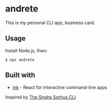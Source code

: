 # andrete
This is my personal CLI app, business card. 

## Usage

Install Node.js, then:

```
$ npx andrete
```

## Built with

- [ink](https://github.com/vadimdemedes/ink) - React for interactive command-line apps


Inspired by [The Sindre Sorhus CLI](https://github.com/sindresorhus/sindresorhus)